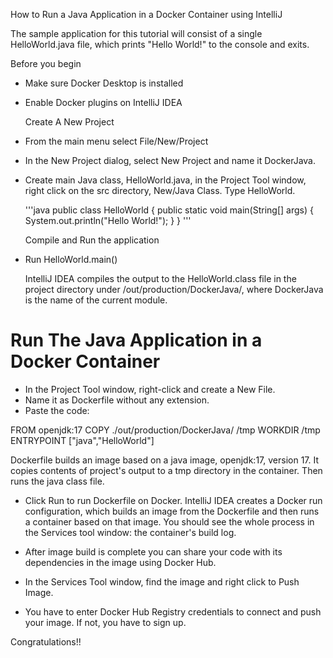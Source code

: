 How to Run a Java Application in a Docker Container using IntelliJ

The sample application for this tutorial will consist of a single HelloWorld.java file, which prints "Hello World!" to the console and exits.

Before you begin
- Make sure Docker Desktop is installed
- Enable Docker plugins on IntelliJ IDEA
  
  Create A New Project
- From the main menu select File/New/Project
- In the New Project dialog, select New Project and name it DockerJava.
- Create main Java class, HelloWorld.java, in the Project Tool window, right click on the src directory, New/Java Class. Type HelloWorld.
  
  '''java
  public class HelloWorld {
  public static void main(String[] args) {
  System.out.println("Hello World!");
  }
  }
  '''
  
  Compile and Run the application
- Run HelloWorld.main()
  
  IntelliJ IDEA compiles the output to the HelloWorld.class file in the project directory under /out/production/DockerJava/, where DockerJava is the name of the current module.
  
<h1>
Run The Java Application in a Docker Container
</h1>

- In the Project Tool window, right-click and create a New File.
- Name it as Dockerfile without any extension.
- Paste the code:

FROM openjdk:17
COPY ./out/production/DockerJava/ /tmp
WORKDIR /tmp
ENTRYPOINT ["java","HelloWorld"]

Dockerfile builds an image based on a java image, openjdk:17, version 17.
It copies contents of project's output to a tmp directory in the container.
Then runs the java class file.

- Click Run to run Dockerfile on Docker.
IntelliJ IDEA creates a Docker run configuration, which builds an image from the Dockerfile and then runs a container based on that image. You should see the whole process in the Services tool window: the container's build log.

- After image build is complete you can share your code with its dependencies in the image using  Docker Hub.
- In the Services Tool window, find the image and right click to Push Image.
- You have to enter Docker Hub Registry credentials to connect and push your image. If not, you have to sign up.

Congratulations!!